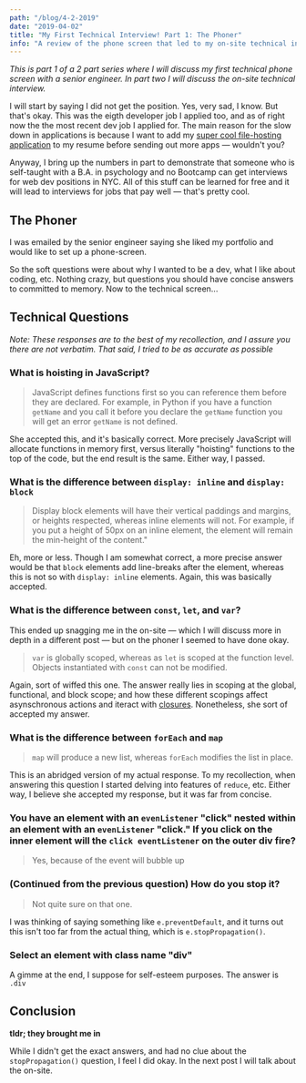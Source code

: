 ```yaml
---
path: "/blog/4-2-2019"
date: "2019-04-02"
title: "My First Technical Interview! Part 1: The Phoner"
info: "A review of the phone screen that led to my on-site technical interview."
--- 
```

*This is part 1 of a 2 part series where I will discuss my first technical phone screen with a senior engineer. In part two I will discuss the on-site technical interview.*

I will start by saying I did not get the position. Yes, very sad, I know. But that's okay. This was the eigth developer job I applied too, and as of right now the the most recent dev job I applied for. The main reason for the slow down in applications is because I want to add my [super cool file-hosting application](https://files.crandall.dev) to my resume before sending out more apps &mdash; wouldn't you?

Anyway, I bring up the numbers in part to demonstrate that someone who is self-taught with a B.A. in psychology and no Bootcamp can get interviews for web dev positions in NYC. All of this stuff can be learned for free and it will lead to interviews for jobs that pay well &mdash; that's pretty cool.




## The Phoner
I was emailed by the senior engineer saying she liked my portfolio and would like to set up a phone-screen. 

So the soft questions were about why I wanted to be a dev, what I like about coding, etc. Nothing crazy, but questions you should have concise answers to committed to memory. Now to the technical screen... 

<!-- Quick anecdote, it sounded like the interviewer was on speaker in a stair-well. I could barely hear her, but I didn't want to say as much becuase I didn't want her associate my phoner with any negativity &mdash; burdened by a psych degree it seems. -->

## Technical Questions

*Note: These responses are to the best of my recollection, and I assure you there are not verbatim. That said, I tried to be as accurate as possible*

### What is hoisting in JavaScript?

> JavaScript defines functions first so you can reference them before they are declared. For example, in Python if you have a function `getName` and you call it before you declare the `getName` function you will get an error `getName` is not defined.

She accepted this, and it's basically correct. More precisely JavaScript will allocate functions in memory first, versus literally "hoisting" functions to the top of the code, but the end result is the same. Either way, I passed.

### What is the difference between `display: inline` and `display: block`
>  Display block elements will have their vertical paddings and margins, or heights respected, whereas inline elements will not. For example, if you put a height of 50px on an inline element, the element will remain the min-height of the content."

Eh, more or less. Though I am somewhat correct, a more precise answer would be that `block` elements add line-breaks after the element, whereas this is not so with `display: inline` elements. Again, this was basically accepted.

### What is the difference between `const`, `let`, and `var`?
This ended up snagging me in the on-site &mdash; which I will discuss more in depth in a different post &mdash; but on the phoner I seemed to have done okay. 

> `var` is globally scoped, whereas as `let` is scoped at the function level. Objects instantiated with `const` can not be modified.

Again, sort of wiffed this one. The answer really lies in scoping at the global, functional, and block scope; and how these different scopings affect asynschronous actions and iteract with [closures](https://developer.mozilla.org/en-US/docs/Web/JavaScript/Closures). Nonetheless, she sort of accepted my answer.

### What is the difference between `forEach` and `map`
> `map` will produce a new list, whereas `forEach` modifies the list in place.

This is an abridged version of my actual response. To my recollection, when answering this question I started delving into features of `reduce`, etc. Either way, I believe she accepted my response, but it was far from concise.

### You have an element with an `evenListener` "click" nested within an element with an `evenListener` "click." If you click on the inner element will the `click eventListener` on the outer div fire?

> Yes, because of the event will bubble up

### (Continued from the previous question) How do you stop it?

> Not quite sure on that one.

I was thinking of saying something like `e.preventDefault`, and it turns out this isn't too far from the actual thing, which is `e.stopPropagation()`.

### Select an element with class name "div" 
A gimme at the end, I suppose for self-esteem purposes. The answer is `.div`


## Conclusion

**tldr; they brought me in**

While I didn't get the exact answers, and had no clue about the `stopPropagation()` question, I feel I did okay. In the next post I will talk about the on-site.